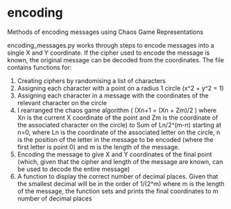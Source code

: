 # encoding
Methods of encoding messages using Chaos Game Representations

encoding_messages.py works through steps to encode messages into a single X and Y coordinate. If the cipher used to encode the message is known, the original message can be decoded from the coordinates. The file contains functions for:
1) Creating ciphers by randomising a list of characters
2) Assigning each character with a point on a radius 1 circle (x^2 + y^2 = 1)
3) Assigning each character in a message with the coordinates of the relevant character on the circle
4) I rearranged the chaos game algorithm ( (Xn+1 = (Xn + Zm)/2 ) where Xn is the current X coordinate of the point and Zm is the coordinate of the associated character on the circle) to Sum of Ln/2^(m-n) starting at n=0, where Ln is the coordinate of the associated letter on the circle, n is the position of the letter in the message to be encoded (where the first letter is point 0) and m is the length of the message.
5) Encoding the message to give X and Y coordinates of the final point (which, given that the cipher and length of the message are known, can be used to decode the entire message)
6) A function to display the correct number of decimal places. Given that the smallest decimal will be in the order of 1/(2^m) where m is the length of the message, the function sets and prints the final coordinates to m number of decimal places
